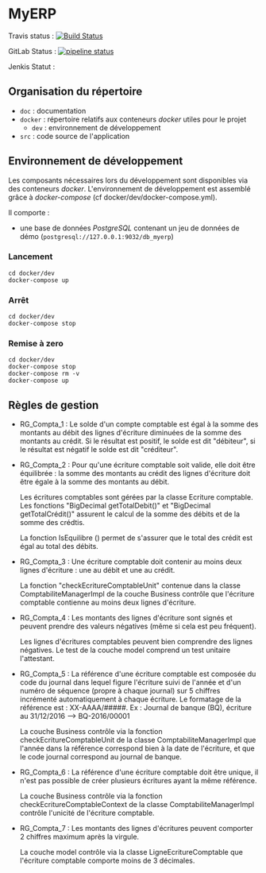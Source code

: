 # MyERP 

Travis status : [![Build Status](https://travis-ci.org/Toysurusse/Project9Test.svg?branch=master)](https://travis-ci.org/Toysurusse/Project9Test)

GitLab Status : [![pipeline status](https://gitlab.com/Toysurusse/Project9Test/badges/master/pipeline.svg)](https://gitlab.com/Toysurusse/Project9Test/commits/master)

Jenkis Statut :

## Organisation du répertoire

*   `doc` : documentation
*   `docker` : répertoire relatifs aux conteneurs _docker_ utiles pour le projet
    *   `dev` : environnement de développement
*   `src` : code source de l'application


## Environnement de développement

Les composants nécessaires lors du développement sont disponibles via des conteneurs _docker_.
L'environnement de développement est assemblé grâce à _docker-compose_
(cf docker/dev/docker-compose.yml).

Il comporte :

*   une base de données _PostgreSQL_ contenant un jeu de données de démo (`postgresql://127.0.0.1:9032/db_myerp`)



### Lancement

    cd docker/dev
    docker-compose up


### Arrêt

    cd docker/dev
    docker-compose stop


### Remise à zero

    cd docker/dev
    docker-compose stop
    docker-compose rm -v
    docker-compose up

## Règles de gestion

*   RG_Compta_1 : Le solde d'un compte comptable est égal à la somme des montants au débit des lignes d'écriture diminuées de la somme des montants au crédit. Si le résultat est positif, le solde est dit "débiteur", si le résultat est négatif le solde est dit "créditeur".


    



*   RG_Compta_2 : Pour qu'une écriture comptable soit valide, elle doit être équilibrée : la somme des montants au crédit des lignes d'écriture doit être égale à la somme des montants au débit.

    
    Les écritures comptables sont gérées par la classe Ecriture comptable. Les fonctions "BigDecimal getTotalDebit()" et "BigDecimal getTotalCrédit()" assurent le calcul de la somme des débits et de la somme des crédtis.
    
    La fonction IsEquilibre () permet de s'assurer que le total des crédit est égal au total des débits. 

*   RG_Compta_3 : Une écriture comptable doit contenir au moins deux lignes d'écriture : une au débit et une au crédit.


    La fonction "checkEcritureComptableUnit" contenue dans la classe ComptabiliteManagerImpl de la couche Business contrôle que l'écriture comptable contienne au moins deux lignes d'écriture.



*   RG_Compta_4 :  	Les montants des lignes d'écriture sont signés et peuvent prendre des valeurs négatives (même si cela est peu fréquent).


    Les lignes d'écritures comptables peuvent bien comprendre des lignes négatives. Le test de la couche model comprend un test unitaire l'attestant.



*   RG_Compta_5 : La référence d'une écriture comptable est composée du code du journal dans lequel figure l'écriture suivi de l'année et d'un numéro de séquence (propre à chaque journal) sur 5 chiffres incrémenté automatiquement à chaque écriture. Le formatage de la référence est : XX-AAAA/#####.
    Ex : Journal de banque (BQ), écriture au 31/12/2016
    --> BQ-2016/00001


    
    
    La couche Business contrôle via la fonction checkEcritureComptableUnit de la classe ComptabiliteManagerImpl que l'année dans la référence correspond bien à la date de l'écriture, et que le code journal correspond au journal de banque.
    
    



*   RG_Compta_6 : La référence d'une écriture comptable doit être unique, il n'est pas possible de créer plusieurs écritures ayant la même référence.


    La couche Business contrôle via la fonction checkEcritureComptableContext de la classe ComptabiliteManagerImpl contrôle l'unicité de l'écriture comptable.


*   RG_Compta_7 : Les montants des lignes d'écritures peuvent comporter 2 chiffres maximum après la virgule.


    La couche model contrôle via la classe LigneEcritureComptable que l'écriture comptable comporte moins de 3 décimales. 